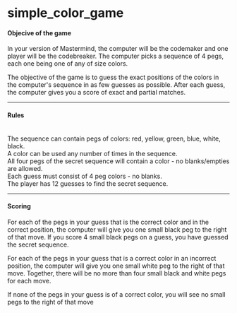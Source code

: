 # simple_color_game
<h4> Objecive of the game </h4>
<p>In your version of Mastermind, the computer will be the codemaker and one player will be the codebreaker. The computer picks a sequence of 4 pegs, each one being one of any of size colors.

The objective of the game is to guess the exact positions of the colors in the computer's sequence in as few guesses as possible. After each guess, the computer gives you a score of exact and partial matches.
</p>
<hr>
<h4>Rules</h4>
<br>The sequence can contain pegs of colors: red, yellow, green, blue, white, black.
<br>A color can be used any number of times in the sequence.
<br>All four pegs of the secret sequence will contain a color - no blanks/empties are allowed.
<br>Each guess must consist of 4 peg colors - no blanks.
<br>The player has 12 guesses to find the secret sequence.
<hr>
<h4>Scoring</h4>
<p>For each of the pegs in your guess that is the correct color and in the correct position, the computer will give you one small black peg to the right of that move. If you score 4 small black pegs on a guess, you have guessed the secret sequence.

For each of the pegs in your guess that is a correct color in an incorrect position, the computer will give you one small white peg to the right of that move. Together, there will be no more than four small black and white pegs for each move.

If none of the pegs in your guess is of a correct color, you will see no small pegs to the right of that move</p>

